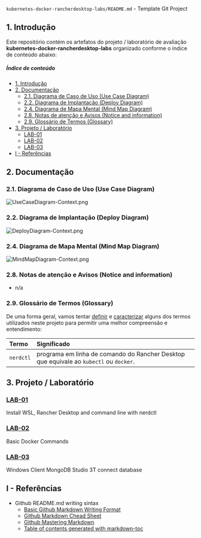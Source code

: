 `kubernetes-docker-rancherdesktop-labs/README.md` - Template Git Project

## 1. Introdução

Este repositório contém os artefatos do projeto / laboratório de avaliação  **kubernetes-docker-rancherdesktop-labs** organizado conforme o índice de conteúdo abaixo:

##### Índice de conteúdo  
- [1. Introdução](#1-introdução)
- [2. Documentação](#2-documentação)
  * [2.1. Diagrama de Caso de Uso (Use Case Diagram)](#21-diagrama-de-caso-de-uso-use-case-diagram)
  * [2.2. Diagrama de Implantação (Deploy Diagram)](#22-diagrama-de-implantação-deploy-diagram)
  * [2.4. Diagrama de Mapa Mental (Mind Map Diagram)](#24-diagrama-de-mapa-mental-mind-map-diagram)
  * [2.8. Notas de atenção e Avisos (Notice and information)](#28-notas-de-atenção-e-avisos-notice-and-information)
  * [2.9. Glossário de Termos (Glossary)](#29-glossário-de-termos-glossary)
- [3. Projeto / Laboratório](#3-projeto--laboratório)
  * [LAB-01](#lab-01)
  * [LAB-02](#lab-02)
  * [LAB-03](#lab-03)
- [I - Referências](#i---referências)



## 2. Documentação

### 2.1. Diagrama de Caso de Uso (Use Case Diagram)

![UseCaseDiagram-Context.png](./doc/uml-diagrams/UseCaseDiagram-kubernetes.png) 


### 2.2. Diagrama de Implantação (Deploy Diagram)

![DeployDiagram-Context.png](./doc/uml-diagrams/DeployDiagram-kubernetes-docker-rancherdesktop.png) 


### 2.4. Diagrama de Mapa Mental (Mind Map Diagram)

![MindMapDiagram-Context.png](./doc/mind-maps/MindMapDiagram-kubernetes-docker-rancherdesktop.png) 


### 2.8. Notas de atenção e Avisos (Notice and information)

*  n/a


### 2.9. Glossário de Termos (Glossary)

De uma forma geral, vamos tentar <ins>definir</ins> e <ins>caracterizar</ins> alguns dos termos utilizados neste projeto para permitir uma melhor compreensão e entendimento:

| Termo       | Significado                     |
| :---------- | :------------------------------ |
| `nerdctl`   | programa em linha de comando do Rancher Desktop que equivale ao `kubectl` ou `docker`. |


## 3. Projeto / Laboratório

### [LAB-01](./md/README-install-wsl-rancherdesktop-windows.md)
Install WSL, Rancher Desktop and command line with nerdctl

### [LAB-02](./md/README-basic-docker-commands.md)
Basic Docker Commands


### [LAB-03](./md/README-install-windows-client-mongodb-studio3t.md)
Windows Client MongoDB Studio 3T connect database

## I - Referências

* Github README.md writing sintax
  * [Basic Github Markdown Writing Format](https://docs.github.com/pt/free-pro-team@latest/github/writing-on-github/basic-writing-and-formatting-syntax)  
  * [Github Markdown Chead Sheet](https://guides.github.com/pdfs/markdown-cheatsheet-online.pdf)
  * [Github Mastering Markdown](https://guides.github.com/features/mastering-markdown/#what)
  * [Table of contents generated with markdown-toc](http://ecotrust-canada.github.io/markdown-toc/)

